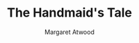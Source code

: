 ---
title: The Handmaid's Tale
author: Margaret Atwood
status: true
image: The Handmaid's Tale.webp
start_date: "2025/02/01" 
end_date: "2025/02/12"
rating: 4
length: 320
own: no
quotes:
  - text: "Nolite te bastardes carborundorum."
    page: 52
  - text: "Better never means better for everyone... It always means worse, for some."
    page: 211
  - text: "When we think of the past it's the beautiful things we pick out. We want to believe it was all like that."
    page: 30
  - text: "Ignoring isn’t the same as ignorance, you have to work at it."
    page: 56
  - text: "We were the people who were not in the papers. We lived in the blank white spaces at the edges of print."
    page: 57
---